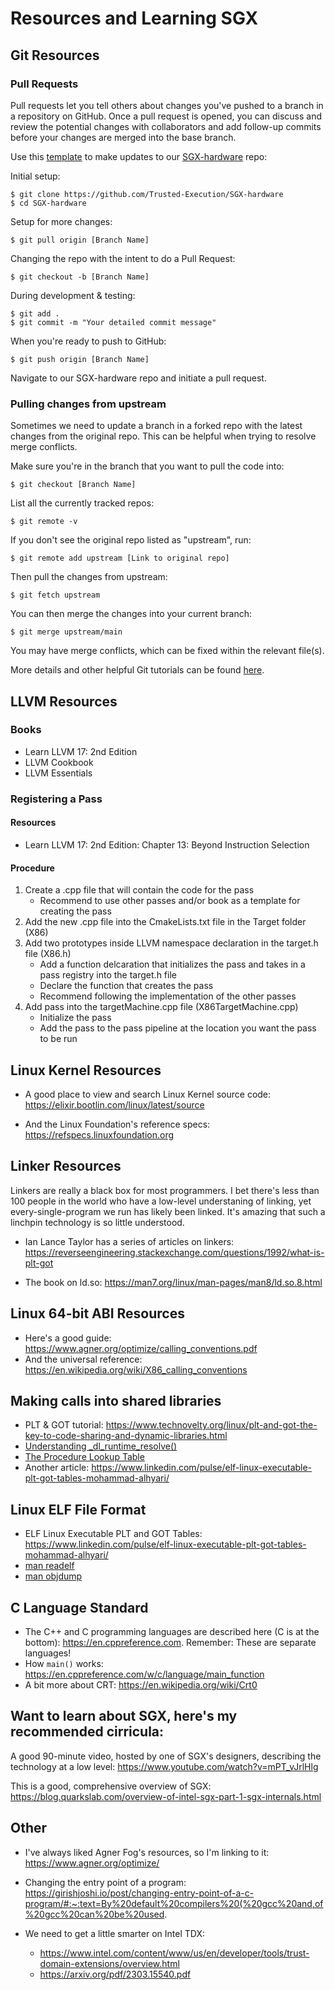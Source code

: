 # Resources and Learning SGX

## Git Resources

### Pull Requests
Pull requests let you tell others about changes you've pushed to a branch in a repository on GitHub. 
Once a pull request is opened, you can discuss and review the potential changes with collaborators 
and add follow-up commits before your changes are merged into the base branch.

Use this [template](https://www.freecodecamp.org/news/how-to-make-your-first-pull-request-on-github-3/) 
to make updates to our [SGX-hardware](https://github.com/Trusted-Execution/SGX-hardware) repo:

Initial setup:

    $ git clone https://github.com/Trusted-Execution/SGX-hardware
    $ cd SGX-hardware

Setup for more changes:

    $ git pull origin [Branch Name]

Changing the repo with the intent to do a Pull Request:

    $ git checkout -b [Branch Name]
  
During development & testing:
  
    $ git add .
    $ git commit -m "Your detailed commit message"

When you're ready to push to GitHub:

    $ git push origin [Branch Name]

Navigate to our SGX-hardware repo and initiate a pull request.

### Pulling changes from upstream
Sometimes we need to update a branch in a forked repo with the latest changes from the original repo.
This can be helpful when trying to resolve merge conflicts.

Make sure you're in the branch that you want to pull the code into:

    $ git checkout [Branch Name]

List all the currently tracked repos:

    $ git remote -v

If you don't see the original repo listed as "upstream", run:

    $ git remote add upstream [Link to original repo]

Then pull the changes from upstream:

    $ git fetch upstream

You can then merge the changes into your current branch:

    $ git merge upstream/main

You may have merge conflicts, which can be fixed within the relevant file(s). 

More details and other helpful Git tutorials can be found [here](https://www.digitalocean.com/community/tutorials/how-to-create-a-pull-request-on-github#update-local-repository).
## LLVM Resources

### Books
- Learn LLVM 17: 2nd Edition 
- LLVM Cookbook 
- LLVM Essentials 


### Registering a Pass

#### Resources
- Learn LLVM 17: 2nd Edition: Chapter 13: Beyond Instruction Selection

#### Procedure
1. Create a .cpp file that will contain the code for the pass
     - Recommend to use other passes and/or book as a template for creating the pass
2. Add the new .cpp file into the CmakeLists.txt file in the Target folder (X86)
3. Add two prototypes inside LLVM namespace declaration in the target.h file (X86.h)
     - Add a function delcaration that initializes the pass and takes in a pass registry into 
        the target.h file
     - Declare the function that creates the pass
     - Recommend following the implementation of the other passes
4. Add pass into the targetMachine.cpp file (X86TargetMachine.cpp)
     - Initialize the pass
     - Add the pass to the pass pipeline at the location you want the pass to be run

## Linux Kernel Resources
- A good place to view and search Linux Kernel source code:  https://elixir.bootlin.com/linux/latest/source

- And the Linux Foundation's reference specs:  https://refspecs.linuxfoundation.org

## Linker Resources
Linkers are really a black box for most programmers.  I bet there's less than 100 people in the world
who have a low-level understaning of linking, yet every-single-program we run has likely been linked.
It's amazing that such a linchpin technology is so little understood.  

- Ian Lance Taylor has a series of articles on linkers:  https://reverseengineering.stackexchange.com/questions/1992/what-is-plt-got

- The book on ld.so:  https://man7.org/linux/man-pages/man8/ld.so.8.html

## Linux 64-bit ABI Resources
- Here's a good guide:  https://www.agner.org/optimize/calling_conventions.pdf
- And the universal reference:  https://en.wikipedia.org/wiki/X86_calling_conventions


## Making calls into shared libraries
- PLT & GOT tutorial:  https://www.technovelty.org/linux/plt-and-got-the-key-to-code-sharing-and-dynamic-libraries.html
- [Understanding _dl_runtime_resolve()](https://ypl.coffee/dl-resolve/)
- [The Procedure Lookup Table](https://bottomupcs.sourceforge.net/csbu/x3882.htm)
- Another article:  https://www.linkedin.com/pulse/elf-linux-executable-plt-got-tables-mohammad-alhyari/

  
## Linux ELF File Format
- ELF Linux Executable PLT and GOT Tables:  https://www.linkedin.com/pulse/elf-linux-executable-plt-got-tables-mohammad-alhyari/
- [man readelf](https://man.archlinux.org/man/readelf.1.en)
- [man objdump](https://man.archlinux.org/man/objdump.1)

## C Language Standard
- The C++ and C programming languages are described here (C is at the bottom): https://en.cppreference.com.  Remember:  These are separate languages!
- How `main()` works:  https://en.cppreference.com/w/c/language/main_function
- A bit more about CRT:  https://en.wikipedia.org/wiki/Crt0

  
## Want to learn about SGX, here's my recommended cirricula:
A good 90-minute video, hosted by one of SGX's designers, describing the technology at a low level:  https://www.youtube.com/watch?v=mPT_vJrlHlg

This is a good, comprehensive overview of SGX:
https://blog.quarkslab.com/overview-of-intel-sgx-part-1-sgx-internals.html

## Other
- I've always liked Agner Fog's resources, so I'm linking to it:  https://www.agner.org/optimize/

- Changing the entry point of a program:  https://girishjoshi.io/post/changing-entry-point-of-a-c-program/#:~:text=By%20default%20compilers%20(%20gcc%20and,of%20gcc%20can%20be%20used.

- We need to get a little smarter on Intel TDX:
  - https://www.intel.com/content/www/us/en/developer/tools/trust-domain-extensions/overview.html
  - https://arxiv.org/pdf/2303.15540.pdf

